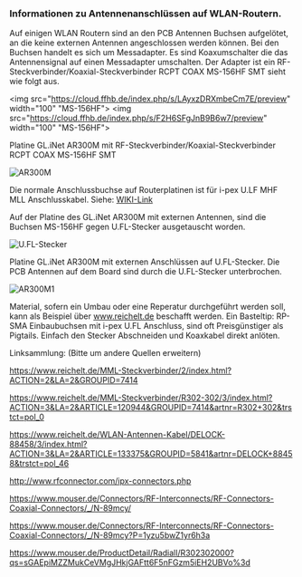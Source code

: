 ### Informationen zu Antennenanschlüssen auf WLAN-Routern.


Auf einigen WLAN Routern sind an den PCB Antennen Buchsen aufgelötet, an die keine externen Antennen angeschlossen werden können. Bei den Buchsen handelt es sich um Messadapter. Es sind Koaxumschalter die das Antennensignal auf einen Messadapter umschalten. Der Adapter ist ein RF-Steckverbinder/Koaxial-Steckverbinder RCPT COAX MS-156HF SMT sieht wie folgt aus.


<img src="https://cloud.ffhb.de/index.php/s/LAyxzDRXmbeCm7E/preview" width="100" "MS-156HF">
<img src="https://cloud.ffhb.de/index.php/s/F2H6SFgJnB9B6w7/preview" width="100" "MS-156HF">

Platine GL.iNet AR300M mit RF-Steckverbinder/Koaxial-Steckverbinder RCPT COAX MS-156HF SMT

![AR300M](https://cloud.ffhb.de/index.php/s/Qz9LM3hy9J44Nxh/download)

Die normale Anschlussbuchse auf Routerplatinen ist für i-pex U.LF MHF  MLL Anschlusskabel.
Siehe: [WIKI-Link](https://de.wikipedia.org/wiki/U.FL)

Auf der Platine des GL.iNet AR300M mit externen Antennen, sind die Buchsen MS-156HF gegen U.FL-Stecker ausgetauscht worden.

![U.FL-Stecker](https://cloud.ffhb.de/index.php/s/aETfh76steRajgN/download)

Platine GL.iNet AR300M mit externen Anschlüssen auf U.FL-Stecker. Die PCB Antennen auf dem Board sind durch die U.FL-Stecker unterbrochen.

![AR300M1](https://cloud.ffhb.de/index.php/s/HkIshkFlFCtnVCL/download)

Material, sofern ein Umbau oder eine Reperatur durchgeführt werden soll, kann als Beispiel über www.reichelt.de beschafft werden.
Ein Basteltip: RP-SMA Einbaubuchsen mit i-pex U.FL Anschluss, sind oft Preisgünstiger als Pigtails. Einfach den Stecker Abschneiden und Koaxkabel direkt anlöten.

Linksammlung: (Bitte um andere Quellen erweitern)

https://www.reichelt.de/MML-Steckverbinder/2/index.html?ACTION=2&LA=2&GROUPID=7414

https://www.reichelt.de/MML-Steckverbinder/R302-302/3/index.html?ACTION=3&LA=2&ARTICLE=120944&GROUPID=7414&artnr=R302+302&trstct=pol_0

https://www.reichelt.de/WLAN-Antennen-Kabel/DELOCK-88458/3/index.html?ACTION=3&LA=2&ARTICLE=133375&GROUPID=5841&artnr=DELOCK+88458&trstct=pol_46

http://www.rfconnector.com/ipx-connectors.php

https://www.mouser.de/Connectors/RF-Interconnects/RF-Connectors-Coaxial-Connectors/_/N-89mcy/

https://www.mouser.de/Connectors/RF-Interconnects/RF-Connectors-Coaxial-Connectors/_/N-89mcy?P=1yzu5bwZ1yr6h3a

https://www.mouser.de/ProductDetail/Radiall/R302302000?qs=sGAEpiMZZMukCeVMgJHkjGAFtt6F5nFGzm5iEH2UBVo%3d
